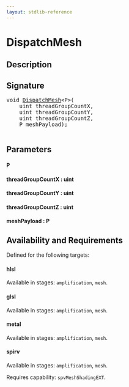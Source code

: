 ```yaml
---
layout: stdlib-reference
---
```


# DispatchMesh

## Description





## Signature 

<pre>
<span class="code_keyword">void</span> <a href="/stdlib-reference/global-decls/DispatchMesh">DispatchMesh</a>&lt;P&gt;(
    <span class="code_keyword">uint</span> <span class='code_param'>threadGroupCountX</span>,
    <span class="code_keyword">uint</span> <span class='code_param'>threadGroupCountY</span>,
    <span class="code_keyword">uint</span> <span class='code_param'>threadGroupCountZ</span>,
    P <span class='code_param'>meshPayload</span>);

</pre>

## Parameters

#### P
#### threadGroupCountX  : uint
#### threadGroupCountY  : uint
#### threadGroupCountZ  : uint
#### meshPayload  : P

## Availability and Requirements

Defined for the following targets:

#### hlsl
Available in stages: `amplification`, `mesh`.

#### glsl
Available in stages: `amplification`, `mesh`.

#### metal
Available in stages: `amplification`, `mesh`.

#### spirv
Available in stages: `amplification`, `mesh`.

Requires capability: `spvMeshShadingEXT`.



